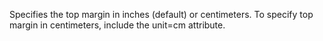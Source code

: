 Specifies the top margin in inches (default) or
            centimeters. To specify top margin in centimeters,
            include the unit=cm attribute.